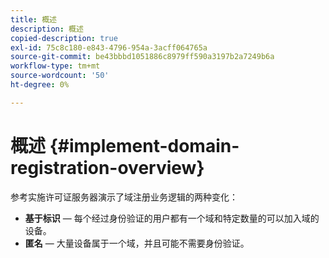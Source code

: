 ```yaml
---
title: 概述
description: 概述
copied-description: true
exl-id: 75c8c180-e843-4796-954a-3acff064765a
source-git-commit: be43bbbd1051886c8979ff590a3197b2a7249b6a
workflow-type: tm+mt
source-wordcount: '50'
ht-degree: 0%

---
```


# 概述 {#implement-domain-registration-overview}

参考实施许可证服务器演示了域注册业务逻辑的两种变化：

* **基于标识**  — 每个经过身份验证的用户都有一个域和特定数量的可以加入域的设备。
* **匿名**  — 大量设备属于一个域，并且可能不需要身份验证。
